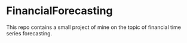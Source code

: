 # FinancialForecasting

This repo contains a small project of mine on the topic of financial time series forecasting.
